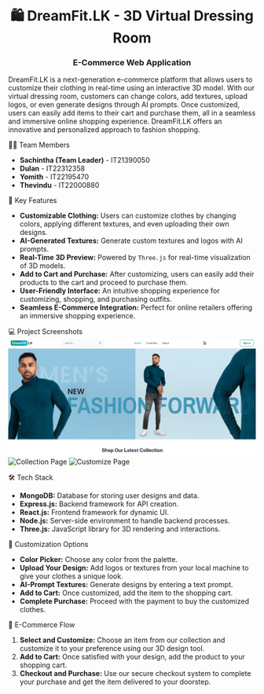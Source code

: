 <h1 align="center">🛍️ DreamFit.LK - 3D Virtual Dressing Room </h1>
<h3 align="center"> E-Commerce Web Application</h3>

<p>DreamFit.LK is a next-generation e-commerce platform that allows users to customize their clothing in real-time using an interactive 3D model. With our virtual dressing room, customers can change colors, add textures, upload logos, or even generate designs through AI prompts. Once customized, users can easily add items to their cart and purchase them, all in a seamless and immersive online shopping experience. DreamFit.LK offers an innovative and personalized approach to fashion shopping.</p>

👨‍💻 Team Members

<ul>
  <li><strong>Sachintha (Team Leader)</strong> - IT21390050</li>
  <li><strong>Dulan</strong>    - IT22312358  </li>
  <li><strong>Yomith</strong>   - IT22195470 </li>
  <li><strong>Thevindu</strong> - IT22000880 </li>
</ul>

🌟 Key Features

<ul>
  <li><strong>Customizable Clothing:</strong> Users can customize clothes by changing colors, applying different textures, and even uploading their own designs.</li>
  <li><strong>AI-Generated Textures:</strong> Generate custom textures and logos with AI prompts.</li>
  <li><strong>Real-Time 3D Preview:</strong> Powered by <code>Three.js</code> for real-time visualization of 3D models.</li>
  <li><strong>Add to Cart and Purchase:</strong> After customizing, users can easily add their products to the cart and proceed to purchase them.</li>
  <li><strong>User-Friendly Interface:</strong> An intuitive shopping experience for customizing, shopping, and purchasing outfits.</li>
  <li><strong>Seamless E-Commerce Integration:</strong> Perfect for online retailers offering an immersive shopping experience.</li>
</ul>

💻 Project Screenshots
![Home Page](Img\home.png)
![Collection Page](https://github.com/sachin4real/DreamFit.lk-Research/blob/Sachin/Img/collection.png?raw=true)
![Customize Page](https://github.com/sachin4real/DreamFit.lk-Research/blob/Sachin/Img/customizepage.png?raw=true)

🛠️ Tech Stack

<ul>
  <li><strong>MongoDB:</strong> Database for storing user designs and data.</li>
  <li><strong>Express.js:</strong> Backend framework for API creation.</li>
  <li><strong>React.js:</strong> Frontend framework for dynamic UI.</li>
  <li><strong>Node.js:</strong> Server-side environment to handle backend processes.</li>
  <li><strong>Three.js:</strong> JavaScript library for 3D rendering and interactions.</li>
</ul>

🎨 Customization Options

<ul>
  <li><strong>Color Picker:</strong> Choose any color from the palette.</li>
  <li><strong>Upload Your Design:</strong> Add logos or textures from your local machine to give your clothes a unique look.</li>
  <li><strong>AI-Prompt Textures:</strong> Generate designs by entering a text prompt.</li>
  <li><strong>Add to Cart:</strong> Once customized, add the item to the shopping cart.</li>
  <li><strong>Complete Purchase:</strong> Proceed with the payment to buy the customized clothes.</li>
</ul>

🛒 E-Commerce Flow

<ol>
  <li><strong>Select and Customize:</strong> Choose an item from our collection and customize it to your preference using our 3D design tool.</li>
  <li><strong>Add to Cart:</strong> Once satisfied with your design, add the product to your shopping cart.</li>
  <li><strong>Checkout and Purchase:</strong> Use our secure checkout system to complete your purchase and get the item delivered to your doorstep.</li>
</ol>
